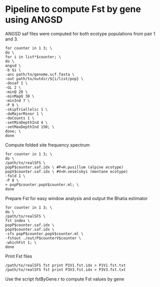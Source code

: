 
# Pipeline to compute Fst by gene using ANGSD 

ANGSD saf files were computed for both ecotype populations from pair 1 and 3.
```
for counter in 1 3; \
do \
for i in list*$counter; \
do \
angsd \
-b $i \
-anc path/to/genome.scf.fasta \
-out path/to/outdir/${i/list/pop} \
-dosaf 1 \
-GL 2 \
-minQ 20 \
-minMapQ 30 \
-minInd 7 \
-P 8 \
-skipTriallelic 1 \
-doMajorMinor 1 \
-doCounts 1 \
-setMinDepthInd 4 \
-setMaxDepthInd 150; \
done; \
done
```
Compute folded site frequency spectrum
```
for counter in 1 3; \
do \
/path/to/realSFS \
popP$counter.saf.idx \ #P=H.pusillum (alpine ecotype)
popV$counter.saf.idx \ #V=H.veselskyi (montane ecotype)
-fold 1 \
-P 8 \
> popP$counter.popV$counter.ml; \
done
```
Prepare Fst for easy window analysis and output the Bhatia estimator
```
for counter in 1 3; \
do \
/path/to/realSFS \
fst index \
popP$counter.saf.idx \
popV$counter.saf.idx \
-sfs popP$counter.popV$counter.ml \
-fstout ./out/P$counterV$counter \
-whichFst 1; \
done
```
Print Fst files
```
/path/to/realSFS fst print P1V1.fst.idx > P1V1.fst.txt
/path/to/realSFS fst print P3V3.fst.idx > P3V3.fst.txt
```
Use the script fstByGene.r to compute Fst values by gene
